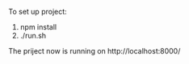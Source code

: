 To set up project:

1. npm install
2. ./run.sh

The priject now is running on http://localhost:8000/